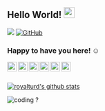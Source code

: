 ## Hello World! <img src="https://raw.githubusercontent.com/iampavangandhi/iampavangandhi/master/gifs/Hi.gif" width="25px"> 
<img src="https://komarev.com/ghpvc/?username=royalturd"></h2>
[![GitHub](https://img.shields.io/badge/dynamic/json?logo=github&label=GitHub+Followers&labelColor=282c34&color=181717&query=%24.data.totalSubs&url=https%3A%2F%2Fapi.spencerwoo.com%2Fsubstats%2F%3Fsource%3Dgithub%26queryKey%3Djustaprudev&longCache=true)](https://github.com/royalturd)
### Happy to have you here! ☺️
&nbsp;
<a href="https://www.instagram.com/pixelated_juvenile" target="_blank">
  <img align="left" alt="Rudra's Instagram" width="22px" src="https://cdn.jsdelivr.net/npm/simple-icons@v3/icons/instagram.svg" />
</a>
<a href="https://twitter.com/Pixelatedjuven?s=09" target="_blank">
  <img align="left" alt="Rudra's Twitter" width="22px" src="https://cdn.jsdelivr.net/npm/simple-icons@v3/icons/twitter.svg" />
</a>
<a href="https://t.me/Royal_Turd" target="_blank">
  <img align="left" alt="Rudra's Telegram" width="22px" src="https://cdn.jsdelivr.net/npm/simple-icons@v3/icons/telegram.svg" />
</a>
<a href="mailto:samridhh.rudra@hotmail.com" target="_blank">
  <img align="left" alt="royalturd's Email" width="22px" src="https://cdn.jsdelivr.net/npm/simple-icons@v3/icons/gmail.svg" />
</a>
<a href="https://github.com/royalturd" target="_blank">
  <img align="left" alt="royalturd's Github" width="22px" src="https://cdn.jsdelivr.net/npm/simple-icons@v3/icons/github.svg" />
</a>
<a href="https://www.behance.net/pixelatedjuvenile" target="_blank">
  <img align="left" alt="Rudra's Behance" width="22px" src="https://cdn.jsdelivr.net/npm/simple-icons@v3/icons/behance.svg" />
</a>
<br/>
&nbsp;

[![royalturd's github stats](https://github-readme-stats.vercel.app/api?username=royalturd)](https://github.com/royalturd)  

<img src="https://raw.githubusercontent.com/royalturd/royalturd/master/gif/coding.gif" alt="coding ?">




